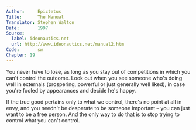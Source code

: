 ```yaml
---
Author:     Epictetus  
Title:      The Manual  
Translator: Stephen Walton  
Date:       1997  
Source:
  label: ideonautics.net
  url: http://www.ideonautics.net/manual2.htm
Code:       sw  
Chapter: 19
---
```


You never have to lose, as long as you stay out of competitions in which you
can't control the outcome. Look out when you see someone who's doing well in
externals (prospering, powerful or just generally well liked), in case you're
fooled by appearances and decide he's happy.

If the true good pertains only to what we control, there's no point at all in
envy, and you needn't be desperate to be someone important – you can just want
to be a free person. And the only way to do that is to stop trying to control
what you can't control.


